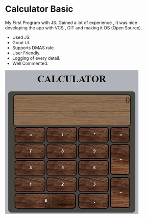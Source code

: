 # Calculator Basic
My First Program with JS. Gained a lot of experience , It was nice developing the app with VCS , GIT and making it OS (Open Source).

* Used JS.
* Good UI. 
* Supports DMAS rule.
* User Friendly.
* Logging of every detail.
* Well Commented.

<img src="/screenshot/screen1.png"/>
